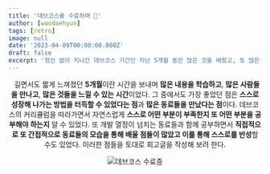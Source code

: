 ```yaml
---
title: '데브코스를 수료하며 🎉'
author: [woodaehyun]
tags: [retro]
image: null
date: '2023-04-09T00:00:00.000Z'
draft: false
excerpt: '정신 없이 지나간 데브코스 기간인 지난 5개월 동안 많은 것을 배웠고, 또 많은 것을 느끼는 시간이었다. 이를 되돌아보는 시간을 가지고 회고글을 작성해 보려 한다. 🥳'
---
```


<div align="center">
  <p>&nbsp;&nbsp;길면서도 짧게 느껴졌던 <strong>5개월</strong>이란 시간을 보내며 <strong>많은 내용을 학습하고</strong>, <strong>많은 사람들을 만나고</strong>, <strong>많은 것들을 느낄 수 있는 시간</strong>이었다. 그 중에서도 가장 좋았던 점은 <strong>스스로 성장해 나가는 방법을 터득할 수 있었다는 점</strong>과 <strong>많은 동료들을 만났다는 점</strong>이다. 데브코스의 커리큘럼을 따라가면서 자연스럽게 <strong>스스로 어떤 부분이 부족한지 또 어떤 부분을 공부해야 하는지</strong> 알 수 있었다. 또 개발 열정이 넘치는 동료들과 함께 공부하면서 <strong>직접적으로 또 간접적으로 동료들의 모습을 통해 배울 점들이 많았고 이를 통해 스스로를 반성</strong>할 수도 있었다. 이러한 점들을 토대로 회고글을 작성해 보려 한다.</p>
  <img src="/img/dev-course-certificateOfCompletion.jpeg" alt="데브코스 수료증"/>
</div>
